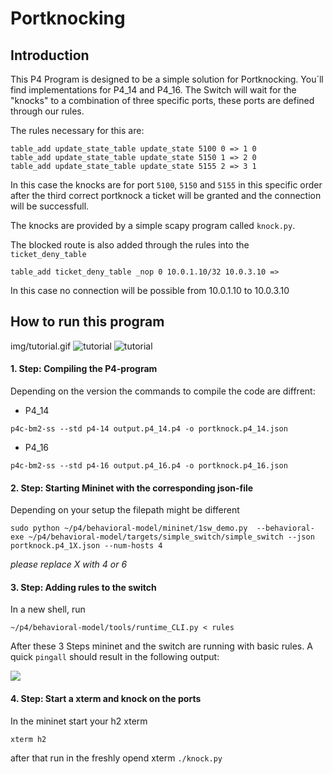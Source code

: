 # Portknocking

## Introduction

This P4 Program is designed to be a simple solution for Portknocking. You´ll find implementations for P4_14 and P4_16.
The Switch will wait for the "knocks" to a combination of three specific ports, these ports are defined through our rules.

The rules necessary for this are:

````
table_add update_state_table update_state 5100 0 => 1 0
table_add update_state_table update_state 5150 1 => 2 0
table_add update_state_table update_state 5155 2 => 3 1
````

In this case the knocks are for port `5100`, `5150` and `5155` in this specific order after the third correct portknock a ticket will be granted and the connection will be successfull.

The knocks are provided by a simple scapy program called `knock.py`.

The blocked route is also added through the rules into the `ticket_deny_table`

```
table_add ticket_deny_table _nop 0 10.0.1.10/32 10.0.3.10 =>
```

In this case no connection will be possible from 10.0.1.10 to 10.0.3.10

## How to run this program
img/tutorial.gif
![tutorial](https://github.com/amar-almaini/Port-knocking/blob/master/img/tutorial.gif)
![tutorial](https://mygit.th-deg.de/tk12797/portknock/-/raw/master/img/tutorial.gif)


#### 1. Step: Compiling the P4-program

  Depending on the version the commands to compile the code are diffrent:
  *  P4_14
  ````
  p4c-bm2-ss --std p4-14 output.p4_14.p4 -o portknock.p4_14.json
  ````
  *  P4_16
  ````
  p4c-bm2-ss --std p4-16 output.p4_16.p4 -o portknock.p4_16.json
  ````

#### 2. Step: Starting Mininet with the corresponding json-file

  Depending on your setup the filepath might be different

  ```
  sudo python ~/p4/behavioral-model/mininet/1sw_demo.py  --behavioral-exe ~/p4/behavioral-model/targets/simple_switch/simple_switch --json portknock.p4_1X.json --num-hosts 4
  ```
  *please replace X with 4 or 6*

#### 3. Step: Adding rules to the switch

  In a new shell, run
  ```
  ~/p4/behavioral-model/tools/runtime_CLI.py < rules
  ```

  After these 3 Steps mininet and the switch are running with basic rules. A quick `pingall` should result in the following output:

  ![](https://mygit.th-deg.de/tk12797/portknock/-/raw/master/img/pingall.png)

#### 4. Step: Start a xterm and knock on the ports

  In the mininet start your h2 xterm
  ```
  xterm h2
  ```
  after that run in the freshly opend xterm `./knock.py`

